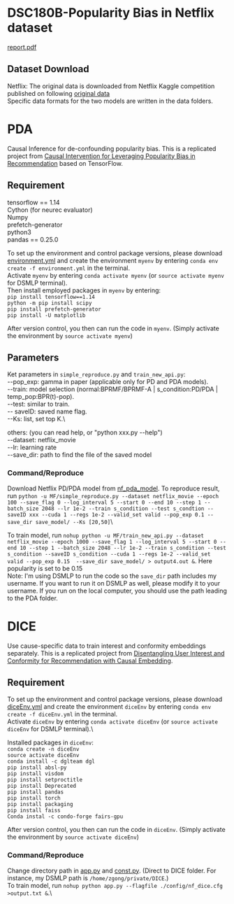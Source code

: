 # DSC180B-Popularity Bias in Netflix dataset
[report.pdf](https://github.com/bettygong/artifact-directory-template/blob/main/report.pdf)
## Dataset Download
Netflix: The original data is downloaded from Netflix Kaggle competition published on following [original data](https://www.kaggle.com/datasets/netflix-inc/netflix-prize-data/)\
Specific data formats for the two models are written in the data folders.

# PDA
Causal Inference for de-confounding popularity bias. This is a replicated project from [Causal Intervention for Leveraging Popularity Bias in
Recommendation](https://arxiv.org/pdf/2105.06067.pdf) based on TensorFlow. 

## Requirement 
tensorflow == 1.14 \
Cython (for neurec evaluator)\
Numpy\
prefetch-generator\
python3\
pandas == 0.25.0

To set up the environment and control package versions, please download [environment.yml](PDA/environment.yml) and create the environment `myenv` by entering `conda env create -f environment.yml` in the terminal. \
Activate `myenv` by entering `conda activate myenv` (or `source activate myenv` for DSMLP terminal).\
Then install employed packages in `myenv` by entering:\
`pip install tensorflow==1.14` \
`python -m pip install scipy` \
`pip install prefetch-generator` \
`pip install -U matplotlib` 

After version control, you then can run the code in `myenv`. (Simply activate the environment by `source activate myenv`)

## Parameters
Ket parameters in `simple_reproduce.py` and `train_new_api.py`:\
--pop_exp: gamma in paper (applicable only for PD and PDA models).\
--train: model selection (normal:BPRMF/BPRMF-A | s_condition:PD/PDA | temp_pop:BPR(t)-pop).\
--test: similar to train.\
-- saveID: saved name flag.\
--Ks: list, set top K.\

others: (you can read help, or "python xxx.py --help")\
--dataset: netflix_movie \
--lr: learning rate\
--save_dir: path to find the file of the saved model 

### Command/Reproduce
Download Netflix PD/PDA model from [nf_pda_model](https://drive.google.com/drive/folders/1DB2pX-xUF7N3xT6izILwnhkUkKV6eitS?usp=sharing).
To reproduce result, run `python -u MF/simple_reproduce.py --dataset netflix_movie --epoch 100 --save_flag 0 --log_interval 5 --start 0 --end 10 --step 1 --batch_size 2048 --lr 1e-2 --train s_condition --test s_condtion --saveID xxx --cuda 1 --regs 1e-2 --valid_set valid --pop_exp 0.1 --save_dir save_model/ --Ks [20,50]`\

To train model, run `nohup python -u MF/train_new_api.py --dataset netflix_movie --epoch 1000 --save_flag 1 --log_interval 5 --start 0 --end 10 --step 1 --batch_size 2048 --lr 1e-2 --train s_condition --test s_condition --saveID s_condition --cuda 1 --regs 1e-2 --valid_set valid --pop_exp 0.15  --save_dir save_model/ > output4.out &`. Here popularity is set to be 0.15\
Note: I'm using DSMLP to run the code so the `save_dir` path includes my username. If you want to run it on DSMLP as well, please modify it to your username. If you run on the local computer, you should use the path leading to the PDA folder.

# DICE
Use cause-specific data to train interest and conformity embeddings separately. This is a replicated project from [Disentangling User Interest and Conformity for Recommendation with Causal Embedding]([https://arxiv.org/pdf/2105.06067.pdf](https://arxiv.org/abs/2006.11011)https://arxiv.org/abs/2006.11011). 

## Requirement 
To set up the environment and control package versions, please download [diceEnv.yml](DICE/diceEnv.yml) and create the environment `diceEnv` by entering `conda env create -f diceEnv.yml` in the terminal. \
Activate `diceEnv` by entering `conda activate diceEnv` (or `source activate diceEnv` for DSMLP terminal).\

Installed packages in `diceEnv`:\
`conda create -n diceEnv`\
`source activate diceEnv`\
`conda install -c dglteam dgl`\
`pip install absl-py`\
`pip install visdom`\
`pip install setproctitle`\
`pip install Deprecated`\
`pip install pandas`\
`pip install torch`\
`pip install packaging`\
`pip install faiss`\
`Conda instal -c condo-forge fairs-gpu`

After version control, you then can run the code in `diceEnv`. (Simply activate the environment by `source activate diceEnv`)

### Command/Reproduce
Change directory path in [app.py](DICE/src/app.py) and [const.py](DICE/src/config/const.py). (Direct to DICE folder. For instance, my DSMLP path is  `/home/zgong/private/DICE`.)\
To train model, run `nohup python app.py --flagfile ./config/nf_dice.cfg >output.txt &`.\

